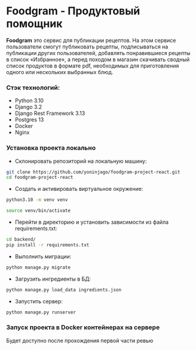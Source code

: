 # Foodgram - Продуктовый помощник

**Foodgram** это сервис для публикации рецептов.
На этом сервисе пользователи смогут публиковать рецепты, подписываться на публикации других пользователей, добавлять понравившиеся рецепты в список «Избранное», а перед походом в магазин скачивать сводный список продуктов в формате pdf, необходимых для приготовления одного или нескольких выбранных блюд.

### Стэк технологий:
- Python 3.10
- Django 3.2
- Django Rest Framework 3.13
- Postgres 13
- Docker
- Nginx

### Установка проекта локально

* Склонировать репозиторий на локальную машину:
```bash
git clone https://github.com/yoninjago/foodgram-project-react.git
cd foodgram-project-react
```

* Cоздать и активировать виртуальное окружение:

```bash
python3.10 -m venv venv
```

```bash
source venv/bin/activate
```

* Перейти в директорию и установить зависимости из файла requirements.txt:

```bash
cd backend/
pip install -r requirements.txt
```

* Выполнить миграции:

```bash
python manage.py migrate
```

* Загрузить ингредиенты в БД:

```bash
python manage.py load_data ingredients.json
```

* Запустить сервер:
```bash
python manage.py runserver
```

### Запуск проекта в Docker контейнерах на сервере
Будет доступно после прохождения первой части ревью